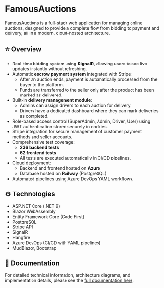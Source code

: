 # FamousAuctions

FamousAuctions is a full-stack web application for managing online auctions, designed to provide a complete flow from bidding to payment and delivery, all in a modern, cloud-hosted architecture.

## ⭐ Overview

- Real-time bidding system using **SignalR**, allowing users to see live updates instantly without refreshing.
- Automatic **escrow payment system** integrated with Stripe:
  - After an auction ends, payment is automatically processed from the buyer to the platform.
  - Funds are transferred to the seller only after the product has been marked as delivered.
- Built-in **delivery management module**:
  - Admins can assign drivers to each auction for delivery.
  - Drivers have a dedicated dashboard where they can mark deliveries as completed.
- Role-based access control (SuperAdmin, Admin, Driver, User) using JWT authentication stored securely in cookies.
- Stripe integration for secure management of customer payment methods and seller accounts.
- Comprehensive test coverage:
  - **236 backend tests**
  - **62 frontend tests**
  - All tests are executed automatically in CI/CD pipelines.
- Cloud deployment:
  - Backend and frontend hosted on **Azure**
  - Database hosted on **Railway** (PostgreSQL)
- Automated pipelines using Azure DevOps YAML workflows.

## ⚙️ Technologies

- ASP.NET Core (.NET 9)
- Blazor WebAssembly
- Entity Framework Core (Code First)
- PostgreSQL
- Stripe API
- SignalR
- Hangfire
- Azure DevOps (CI/CD with YAML pipelines)
- MudBlazor, Bootstrap

## 📄 Documentation

For detailed technical information, architecture diagrams, and implementation details, please see the [full documentation here](./Documentatie.pdf).

